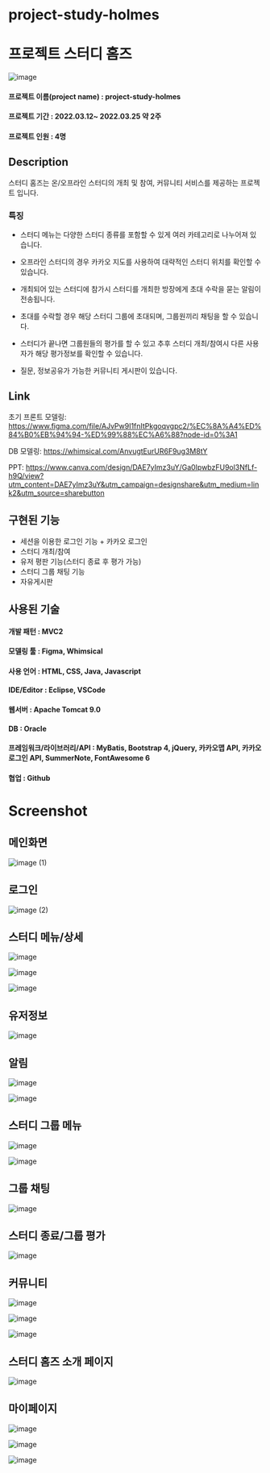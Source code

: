 # project-study-holmes
# 프로젝트 스터디 홈즈
![image](https://user-images.githubusercontent.com/51532254/160564461-772559cc-edd9-4362-91ca-594531a1c866.png)

#### 프로젝트 이름(project name) : project-study-holmes 

#### 프로젝트 기간 : 2022.03.12~ 2022.03.25 약 2주

#### 프로젝트 인원 : 4명

## Description



스터디 홈즈는 온/오프라인 스터디의 개최 및 참여, 커뮤니티 서비스를 제공하는 프로젝트 입니다.




### 특징

- 스터디 메뉴는 다양한 스터디 종류를 포함할 수 있게 여러 카테고리로 나누어져 있습니다.
 
- 오프라인 스터디의 경우 카카오 지도를 사용하여 대략적인 스터디 위치를 확인할 수 있습니다.

- 개최되어 있는 스터디에 참가시 스터디를 개최한 방장에게 초대 수락을 묻는 알림이 전송됩니다.

- 초대를 수락할 경우 해당 스터디 그룹에 초대되며, 그룹원끼리 채팅을 할 수 있습니다.
 
- 스터디가 끝나면 그룹원들의 평가를 할 수 있고 추후 스터디 개최/참여시 다른 사용자가 해당 평가정보를 확인할 수 있습니다.

- 질문, 정보공유가 가능한 커뮤니티 게시판이 있습니다.

Link
-------------

초기 프론트 모델링: https://www.figma.com/file/AJvPw9I1fnItPkgoqvgpc2/%EC%8A%A4%ED%84%B0%EB%94%94-%ED%99%88%EC%A6%88?node-id=0%3A1

DB 모델링: https://whimsical.com/AnvugtEurUR6F9ug3M8tY

PPT: https://www.canva.com/design/DAE7yImz3uY/Ga0IpwbzFU9ol3NfLf-h9Q/view?utm_content=DAE7yImz3uY&utm_campaign=designshare&utm_medium=link2&utm_source=sharebutton

구현된 기능
------------
- 세션을 이용한 로그인 기능 + 카카오 로그인
- 스터디 개최/참여
- 유저 평판 기능(스터디 종료 후 평가 가능)
- 스터디 그룹 채팅 기능
- 자유게시판

사용된 기술
-------------

#### 개발 패턴 : MVC2
#### 모델링 툴 : Figma, Whimsical
#### 사용 언어 : HTML, CSS, Java, Javascript
#### IDE/Editor : Eclipse, VSCode
#### 웹서버 : Apache Tomcat 9.0
#### DB : Oracle
#### 프레임워크/라이브러리/API : MyBatis, Bootstrap 4, jQuery, 카카오맵 API, 카카오 로그인 API, SummerNote, FontAwesome 6
#### 협업 : Github


 Screenshot
=========

 메인화면
-------------
![image (1)](https://user-images.githubusercontent.com/51532254/160567212-c9fdc372-f846-4da8-86d9-1db029130043.png)

로그인
-----------

![image (2)](https://user-images.githubusercontent.com/51532254/160567287-75812f05-5f3d-4192-8643-52270abef42b.png)

스터디 메뉴/상세
---------
![image](https://user-images.githubusercontent.com/51532254/160571899-955f6376-1b15-4d95-ac1e-2d78e785a5eb.png)

![image](https://user-images.githubusercontent.com/51532254/160574617-536f4c17-565d-4c81-9200-6727c763bfdb.png)

![image](https://user-images.githubusercontent.com/51532254/160572174-44bd10a1-7a88-4be2-b554-32754282d689.png)



유저정보
----------
![image](https://user-images.githubusercontent.com/51532254/160572381-05a16ff2-1719-43c7-a843-a61e3a5de957.png)


알림
----------
![image](https://user-images.githubusercontent.com/51532254/160572604-48a13140-0b83-412b-9b35-ec7178cfb758.png)

![image](https://user-images.githubusercontent.com/51532254/160572686-a28d50de-67be-46e8-997a-73228e4e1e53.png)

스터디 그룹 메뉴
----------
![image](https://user-images.githubusercontent.com/51532254/160572988-ae9450b5-0485-4868-83f6-0a0d2de7f499.png)

![image](https://user-images.githubusercontent.com/51532254/160573108-f7cfa8b1-ee56-4a50-9572-d207c2b4f3ed.png)


그룹 채팅
----------
![image](https://user-images.githubusercontent.com/51532254/160573241-6eec40aa-c3a1-46e3-a77d-a23c8c5f79ac.png)


스터디 종료/그룹 평가
----------
![image](https://user-images.githubusercontent.com/51532254/160573393-700bd943-9a48-4872-9219-2042daa3e9a1.png)



커뮤니티
---------
![image](https://user-images.githubusercontent.com/51532254/160574228-561e8fc3-90fb-4a6f-a0c0-b88580f2ee73.png)

![image](https://user-images.githubusercontent.com/51532254/160574455-87062d03-b9fb-49dc-9bee-ff42fa201729.png)

![image](https://user-images.githubusercontent.com/51532254/160574381-b2671cf9-2a3e-4113-8a1e-f003c5e73703.png)

스터디 홈즈 소개 페이지
----------
![image](https://user-images.githubusercontent.com/51532254/160573589-b3c64c3f-6a1a-4443-87f2-1515e3ed8415.png)


마이페이지
---------
![image](https://user-images.githubusercontent.com/51532254/160573771-3efd4144-0516-47d1-97cc-2e02a796a553.png)

![image](https://user-images.githubusercontent.com/51532254/160573874-86e7b233-6612-4243-a152-7ed5854781bb.png)

![image](https://user-images.githubusercontent.com/51532254/160574011-bbda93d1-9ae9-4024-b346-de5b87413935.png)


